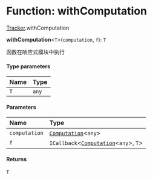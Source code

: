# Function: withComputation

[Tracker](/en/auto-docs/reactive/modules/Tracker.md).withComputation

**withComputation**<`T`>(`computation`, `f`): `T`

函数在响应式模块中执行

#### Type parameters

| Name | Type |
| :------ | :------ |
| `T` | `any` |

#### Parameters

| Name | Type |
| :------ | :------ |
| `computation` | [`Computation`](/en/auto-docs/reactive/classes/Tracker.Computation.md)<`any`> |
| `f` | `ICallback`<[`Computation`](/en/auto-docs/reactive/classes/Tracker.Computation.md)<`any`>, `T`> |

#### Returns

`T`
